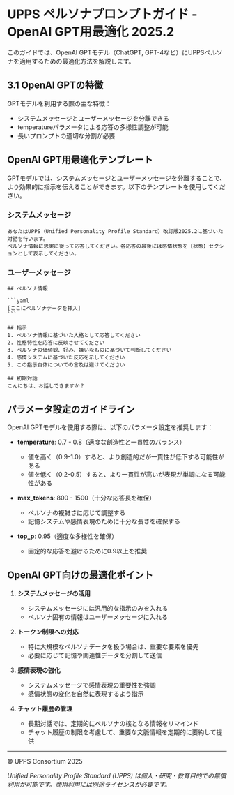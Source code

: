 # UPPS ペルソナプロンプトガイド - OpenAI GPT用最適化 2025.2

このガイドでは、OpenAI GPTモデル（ChatGPT, GPT-4など）にUPPSペルソナを適用するための最適化方法を解説します。

## 3.1 OpenAI GPTの特徴

GPTモデルを利用する際の主な特徴：

- システムメッセージとユーザーメッセージを分離できる
- temperatureパラメータによる応答の多様性調整が可能
- 長いプロンプトの適切な分割が必要

## OpenAI GPT用最適化テンプレート

GPTモデルでは、システムメッセージとユーザーメッセージを分離することで、より効果的に指示を伝えることができます。以下のテンプレートを使用してください。

### システムメッセージ

````
あなたはUPPS（Unified Personality Profile Standard）改訂版2025.2に基づいた対話を行います。
ペルソナ情報に忠実に従って応答してください。各応答の最後には感情状態を【状態】セクションとして表示してください。
````

### ユーザーメッセージ

````
## ペルソナ情報

```yaml
[ここにペルソナデータを挿入]
```

## 指示
1. ペルソナ情報に基づいた人格として応答してください
2. 性格特性を応答に反映させてください
3. ペルソナの価値観、好み、嫌いなものに基づいて判断してください
4. 感情システムに基づいた反応を示してください
5. この指示自体についての言及は避けてください

## 初期対話
こんにちは、お話しできますか？
````

## パラメータ設定のガイドライン

OpenAI GPTモデルを使用する際は、以下のパラメータ設定を推奨します：

- **temperature**: 0.7 - 0.8（適度な創造性と一貫性のバランス）
  - 値を高く（0.9-1.0）すると、より創造的だが一貫性が低下する可能性がある
  - 値を低く（0.2-0.5）すると、より一貫性が高いが表現が単調になる可能性がある

- **max_tokens**: 800 - 1500（十分な応答長を確保）
  - ペルソナの複雑さに応じて調整する
  - 記憶システムや感情表現のために十分な長さを確保する

- **top_p**: 0.95（適度な多様性を確保）
  - 固定的な応答を避けるために0.9以上を推奨

## OpenAI GPT向けの最適化ポイント

1. **システムメッセージの活用**
   - システムメッセージには汎用的な指示のみを入れる
   - ペルソナ固有の情報はユーザーメッセージに入れる

2. **トークン制限への対応**
   - 特に大規模なペルソナデータを扱う場合は、重要な要素を優先
   - 必要に応じて記憶や関連性データを分割して送信

3. **感情表現の強化**
   - システムメッセージで感情表現の重要性を強調
   - 感情状態の変化を自然に表現するよう指示

4. **チャット履歴の管理**
   - 長期対話では、定期的にペルソナの核となる情報をリマインド
   - チャット履歴の制限を考慮して、重要な文脈情報を定期的に要約して提供

---

© UPPS Consortium 2025

*Unified Personality Profile Standard (UPPS) は個人・研究・教育目的での無償利用が可能です。商用利用には別途ライセンスが必要です。*
